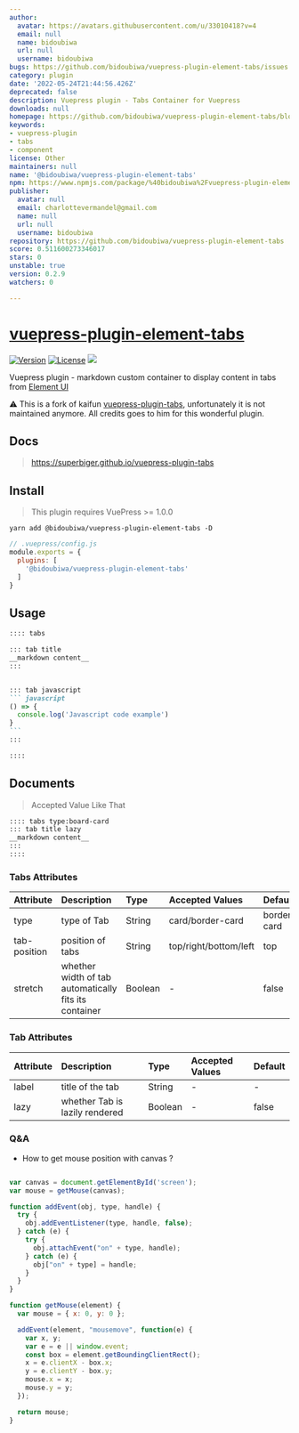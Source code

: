 ```yaml
---
author:
  avatar: https://avatars.githubusercontent.com/u/33010418?v=4
  email: null
  name: bidoubiwa
  url: null
  username: bidoubiwa
bugs: https://github.com/bidoubiwa/vuepress-plugin-element-tabs/issues
category: plugin
date: '2022-05-24T21:44:56.426Z'
deprecated: false
description: Vuepress plugin - Tabs Container for Vuepress
downloads: null
homepage: https://github.com/bidoubiwa/vuepress-plugin-element-tabs/blob/main/README.md
keywords:
- vuepress-plugin
- tabs
- component
license: Other
maintainers: null
name: '@bidoubiwa/vuepress-plugin-element-tabs'
npm: https://www.npmjs.com/package/%40bidoubiwa%2Fvuepress-plugin-element-tabs
publisher:
  avatar: null
  email: charlottevermandel@gmail.com
  name: null
  url: null
  username: bidoubiwa
repository: https://github.com/bidoubiwa/vuepress-plugin-element-tabs
score: 0.511600273346017
stars: 0
unstable: true
version: 0.2.9
watchers: 0

---
```


# [vuepress-plugin-element-tabs](https://superbiger.github.io/vuepress-plugin-tabs/)

<a href="https://www.npmjs.com/package/vuepress-plugin-element-tabs"><img src="https://img.shields.io/npm/v/vuepress-plugin-element-tabs.svg" alt="Version"></a>
<a href="https://www.npmjs.com/package/vuepress-plugin-element-tabs"><img src="https://img.shields.io/npm/l/vuepress-plugin-element-tabs.svg" alt="License"></a>
<img src="https://img.shields.io/badge/thanks-element-brightgreen.svg"/>

Vuepress plugin - markdown custom container to display content in tabs from [Element UI](https://github.com/ElemeFE/element)

⚠️ This is a fork of kaifun [vuepress-plugin-tabs](https://github.com/Kaifun/vuepress-plugin-tabs), unfortunately it is not maintained anymore. All credits goes to him for this wonderful plugin.

## Docs
> https://superbiger.github.io/vuepress-plugin-tabs

## Install
> This plugin requires VuePress >= 1.0.0

```shell
yarn add @bidoubiwa/vuepress-plugin-element-tabs -D
```

```javascript
// .vuepress/config.js
module.exports = {
  plugins: [
    '@bidoubiwa/vuepress-plugin-element-tabs'
  ]
}
```

## Usage

~~~ md
:::: tabs

::: tab title
__markdown content__
:::


::: tab javascript
``` javascript
() => {
  console.log('Javascript code example')
}
```
:::

::::

~~~

## Documents
> Accepted Value Like That
~~~md
:::: tabs type:board-card
::: tab title lazy
__markdown content__
:::
::::
~~~

### Tabs Attributes
|Attribute|Description|Type|Accepted Values|Default|
|:--|:--|:--|:--|:--|
|type|type of Tab|String|card/border-card|border-card|
|tab-position|position of tabs|String|top/right/bottom/left|top|
|stretch|whether width of tab automatically fits its container|Boolean|-|false|


### Tab Attributes
|Attribute|Description|Type|Accepted Values|Default|
|:--|:--|:--|:--|:--|
|label|title of the tab|String|-|-|
|lazy|whether Tab is lazily rendered|Boolean|-|false|

### Q&A
* How to get mouse position with canvas ?
```javascript

var canvas = document.getElementById('screen');
var mouse = getMouse(canvas);

function addEvent(obj, type, handle) {
  try {
    obj.addEventListener(type, handle, false);
  } catch (e) {
    try {
      obj.attachEvent("on" + type, handle);
    } catch (e) {
      obj["on" + type] = handle;
    }
  }
}

function getMouse(element) {
  var mouse = { x: 0, y: 0 };

  addEvent(element, "mousemove", function(e) {
    var x, y;
    var e = e || window.event;
    const box = element.getBoundingClientRect();
    x = e.clientX - box.x;
    y = e.clientY - box.y;
    mouse.x = x;
    mouse.y = y;
  });

  return mouse;
}
```

